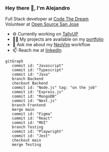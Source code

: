 ### Hey there 👋, I'm Alejandro

Full Stack developer at [Code The Dream](https://codethedream.org) <br>
Volunteer at [Open Source San Jose](https://opensourcesanjose.org/)

- ⚙️ Currently working on [TallyUP](https://github.com/codeforsanjose/TallyUp/tree/main) 
- 👨‍💻 My projects are available on my [portfolio](https://alejandropatino.io)
- 💬 Ask me about my [NeoVim](https://github.com/Alejandro-Patino-Camargo/nvim-config) workflow
- 📫 Reach me at [linkedIn](https://www.linkedin.com/in/alejandropatinoc)

``` mermaid
gitGraph
   commit id: "Javascript"
   commit id: "Typescript"
   commit id: "Java"
   branch Backend
   checkout Backend
   commit id: "Node.js" tag: "on the job"
   commit id: "Express.js"
   commit id: "MongoDB"
   commit id: "Next.js"
   branch Frontend
   merge main
   commit id: "Figma"
   commit id: "React"
   commit id: "MUI"
   branch Testing
   commit id: "Playwright"
   commit id: "Jest"
   checkout main
   merge Testing
```
